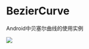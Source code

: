 # BezierCurve
Android中贝塞尔曲线的使用实例

![](https://github.com/viclee2014/BezierCurve/blob/master/app/src/main/res/raw/beziercurve.gif)
